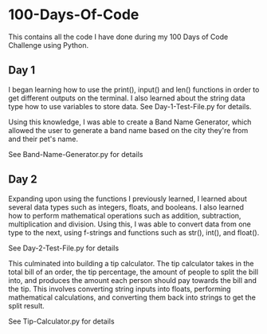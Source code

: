 # 100-Days-Of-Code
This contains all the code I have done during my 100 Days of Code Challenge using Python.

## Day 1
I began learning how to use the print(), input() and len() functions in order to get different outputs on the terminal. I also learned about the string data type how to use variables to store data.
See Day-1-Test-File.py for details.

Using this knowledge, I was able to create a Band Name Generator, which allowed the user to generate a band name based on the city they're from and their pet's name.

See Band-Name-Generator.py for details

## Day 2

Expanding upon using the functions I previously learned, I learned about several data types such as integers, floats, and booleans. I also learned how to perform mathematical operations such as addition, subtraction, multiplication and division. Using this, I was able to convert data from one type to the next, using f-strings and functions such as str(), int(), and float().

See Day-2-Test-File.py for details

This culminated into building a tip calculator. The tip calculator takes in the total bill of an order, the tip percentage, the amount of people to split the bill into, and produces the amount each person should pay towards the bill and the tip. This involves converting string inputs into floats, performing mathematical calculations, and converting them back into strings to get the split result.

See Tip-Calculator.py for details

